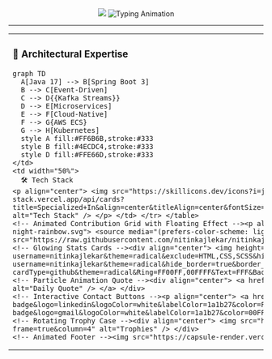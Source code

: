 <!-- Animated Gradient Header with Floating Stars -->
<div align="center">
  <img src="https://capsule-render.vercel.app/api?type=trans&section=header&reversal=true&color=auto&height=220&text=Nitin+Kajlekar&desc=Full-Stack+Java+Architect&fontSize=50&fontColor=fff&animation=twinkling&stroke=auto&strokeColor=fff" />
  <img src="https://readme-typing-svg.herokuapp.com?font=Fira+Code&weight=800&size=26&duration=4000&pause=1000&color=FF82F4&center=true&vCenter=true&width=800&lines=🚀+Building+Cloud-Native+Systems+Since+2021;☕+Java+%7C+Spring+%7C+Microservices;⚡+Kafka+%7C+Docker+%7C+AWS;🎯+Leading+Teams+%7C+Mentoring+Developers" alt="Typing Animation" />
</div>

---

<!-- Floating Grid Layout -->
<table align="center">
  <tr>
    <td width="50%">
      
### 🎯 **Architectural Expertise**
```mermaid
graph TD
  A[Java 17] --> B[Spring Boot 3]
  B --> C[Event-Driven]
  C --> D{{Kafka Streams}}
  D --> E[Microservices]
  E --> F[Cloud-Native]
  F --> G{AWS ECS}
  G --> H[Kubernetes]
  style A fill:#FF6B6B,stroke:#333
  style B fill:#4ECDC4,stroke:#333
  style D fill:#FFE66D,stroke:#333
</td>
<td width="50%">
  🛠️ Tech Stack
<p align="center"> <img src="https://skillicons.dev/icons?i=java,spring,kotlin,gradle,docker,kubernetes,aws,gcp,postgres,redis,kafka,jenkins,react,idea,vim" /> <br> <img src="https://github-readme-tech-stack.vercel.app/api/cards?title=Specialized+In&align=center&titleAlign=center&fontSize=20&lineCount=2&line1=spring,springboot,6DB33F;docker,docker,2496ED;aws,awsEC2,FF9900;&line2=kafka,kafka,231F20;postgres,postgresql,4169E1;redis,redis,DC382D;&" alt="Tech Stack" /> </p> </td> </tr> </table>
<!-- Animated Contribution Grid with Floating Effect --><p align="center"> <picture> <source media="(prefers-color-scheme: dark)" srcset="https://raw.githubusercontent.com/nitinkajlekar/nitinkajlekar/3d-contrib/profile-night-rainbow.svg"> <source media="(prefers-color-scheme: light)" srcset="https://raw.githubusercontent.com/nitinkajlekar/nitinkajlekar/3d-contrib/profile-south-season-animate.svg"> <img alt="3D Contribution Graph" src="https://raw.githubusercontent.com/nitinkajlekar/nitinkajlekar/3d-contrib/profile-night-rainbow.svg"> </picture> </p>
<!-- Glowing Stats Cards --><div align="center"> <img height="160em" src="https://github-profile-summary-cards.vercel.app/api/cards/repos-per-language?username=nitinkajlekar&theme=radical&exclude=HTML,CSS,SCSS&hide_border=true&border_radius=20" /> <img height="160em" src="https://github-profile-summary-cards.vercel.app/api/cards/most-commit-language?username=nitinkajlekar&theme=radical&hide_border=true&border_radius=20" /> <img height="160em" src="https://awesome-github-stats.azurewebsites.net/user-stats/nitinkajlekar?cardType=github&theme=radical&Ring=FF00FF,00FFFF&Text=FFF&Background=1a1b27&PreferLogin=false" /> </div>
<!-- Particle Animation Quote --><div align="center"> <a href="https://github.com/piyushsuthar/github-readme-quotes"> <img src="https://quotes-github-readme.vercel.app/api?type=vertical&theme=merko&animation=glitch" alt="Daily Quote" /> </a> </div>
<!-- Interactive Contact Buttons --><p align="center"> <a href="https://linkedin.com/in/nitin-kajlekar-a36823174" target="_blank"> <img src="https://img.shields.io/badge/-Connect%20on%20LinkedIn-0A66C2?style=for-the-badge&logo=linkedin&logoColor=white&labelColor=1a1b27&color=FF00FF" alt="LinkedIn"/> </a> <a href="mailto:kajlekarn@gmail.com"> <img src="https://img.shields.io/badge/-Reach%20me%20via%20Email-EA4335?style=for-the-badge&logo=gmail&logoColor=white&labelColor=1a1b27&color=00FFFF" alt="Email"/> </a> </p>
<!-- Rotating Trophy Case --><div align="center"> <img src="https://github-profile-trophy.vercel.app/?username=nitinkajlekar&theme=matrix&rank=SSS,SS,S,AAA,AA,A,B,C&margin-w=15&margin-h=15&no-bg=true&no-frame=true&column=4" alt="Trophies" /> </div>
<!-- Animated Footer --><img src="https://capsule-render.vercel.app/api?type=wave&color=auto&height=150&section=footer&text=Stay%20Curious%20🚀&fontSize=40&fontColor=fff&animation=blink" /> ```
